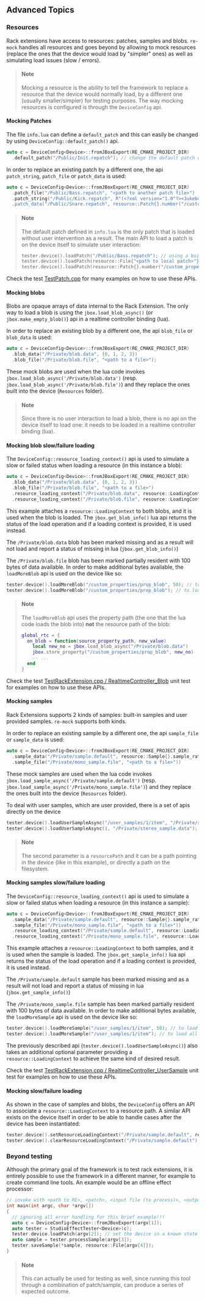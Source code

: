 Advanced Topics
---------------

### Resources

Rack extensions have access to resources: patches, samples and blobs. `re-mock` handles all resources and goes beyond by allowing to mock resources (replace the ones that the device would load by "simpler" ones) as well as simulating load issues (slow / errors).

> #### Note
> Mocking a resource is the ability to tell the framework to replace a resource that the device would normally load, by a different one (usually smaller/simpler) for testing purposes. The way mocking resources is configured is through the `DeviceConfig` api.

#### Mocking Patches

The file `info.lua` can define a `default_patch` and this can easily be changed by using `DeviceConfig::default_patch()` api.
```cpp
auto c = DeviceConfig<Device>::fromJBoxExport(RE_CMAKE_PROJECT_DIR)
  .default_patch("/Public/Init.repatch"); // change the default patch defined in info.lua
```
 
In order to replace an existing patch by a different one, the api `patch_string`, `patch_file` or `patch_data` is used:
```cpp
auto c = DeviceConfig<Device>::fromJBoxExport(RE_CMAKE_PROJECT_DIR)
  .patch_file("/Public/Bass.repatch", "<path to another patch file>")
  .patch_string("/Public/Kick.repatch", R"(<?xml version="1.0"?><JukeboxPatch version..."))
  .patch_data("/Public/Snare.repatch", resource::Patch{}.number("/custom_property/gain", 0.7));
```

> #### Note
> The default patch defined in `info.lua` is the only patch that is loaded without user intervention as a result. The main API to load a patch is on the device itself to simulate user interaction:
> ```cpp
> tester.device().loadPatch("/Public/Bass.repatch"); // using a built-in patch
> tester.device().loadPatch(resource::File{"<path to local patch>"}); // using a patch on the file system
> tester.device().loadPatch(resource::Patch{}.number("/custom_property/gain", 0.7)); // using a patch object
> ```

Check the test [TestPatch.cpp](../test/cpp/re/mock/TestPatch.cpp) for many examples on how to use these APIs.

#### Mocking blobs

Blobs are opaque arrays of data internal to the Rack Extension. The only way to load a blob is using the `jbox.load_blob_async()` (or `jbox.make_empty_blob()`) api in a realtime controller binding (lua).

In order to replace an existing blob by a different one, the api `blob_file` or `blob_data` is used:

```cpp
auto c = DeviceConfig<Device>::fromJBoxExport(RE_CMAKE_PROJECT_DIR)
  .blob_data("/Private/blob.data", {0, 1, 2, 3})
  .blob_file("/Private/blob.file", "<path to a file>");
```

These mock blobs are used when the lua code invokes `jbox.load_blob_async('/Private/blob.data')` (resp. `jbox.load_blob_async('/Private/blob.file')`) and they replace the ones built into the device (`Resources` folder).

> #### Note
> Since there is no user interaction to load a blob, there is no api on the device itself to load one: it needs to be loaded in a realtime controller binding (lua).

#### Mocking blob slow/failure loading

The `DeviceConfig::resource_loading_context()` api is used to simulate a slow or failed status when loading a resource (in this instance a blob):

```cpp
auto c = DeviceConfig<Device>::fromJBoxExport(RE_CMAKE_PROJECT_DIR)
  .blob_data("/Private/blob.data", {0, 1, 2, 3})
  .blob_file("/Private/blob.file", "<path to a file>")
  .resource_loading_context("/Private/blob.data", resource::LoadingContext{}.status(resource::LoadStatus::kMissing))
  .resource_loading_context("/Private/blob.file", resource::LoadingContext{}.status(resource::LoadStatus::kPartiallyResident).resident_size(100));
```

This example attaches a `resource::LoadingContext` to both blobs, and it is used when the blob is loaded. The `jbox.get_blob_info()` lua api returns the status of the load operation and if a loading context is provided, it is used instead.

The `/Private/blob.data` blob has been marked missing and as a result will not load and report a status of missing in lua (`jbox.get_blob_info()`)

The `/Private/blob.file` blob has been marked partially resident with 100 bytes of data available. In order to make additional bytes available, the `loadMoreBlob` api is used on the device like so:

```cpp
tester.device().loadMoreBlob("/custom_properties/prop_blob", 50); // to load an additional 50 bytes
tester.device().loadMoreBlob("/custom_properties/prop_blob"); // to load all of it
```

> #### Note
> The `loadMoreBlob` api uses the property path (the one that the lua code loads the blob into) **not** the resource path of the blob:
> ```lua
> global_rtc = {
>   on_blob = function(source_property_path, new_value)
>     local new_no = jbox.load_blob_async("/Private/blob.data")
>     jbox.store_property("/custom_properties/prop_blob", new_no)
>     -- ...
>   end
> } 
> ```

Check the test [TestRackExtension.cpp / RealtimeController_Blob](../test/cpp/re/mock/TestRackExtension.cpp) unit test for examples on how to use these APIs.

#### Mocking samples

Rack Extensions supports 2 kinds of samples: built-in samples and user provided samples. `re-mock` supports both kinds.

In order to replace an existing sample by a different one, the api `sample_file` or `sample_data` is used:

```cpp
auto c = DeviceConfig<Device>::fromJBoxExport(RE_CMAKE_PROJECT_DIR)
  .sample_data("/Private/sample.default", resource::Sample{}.sample_rate(44100).channels(1).data({0,0.5,0.25,1}))
  .sample_file("/Private/mono_sample.file", "<path to a file>"))
```

These mock samples are used when the lua code invokes `jbox.load_sample_async('/Private/sample.default')` (resp. `jbox.load_sample_async('/Private/mono_sample.file')`) and they replace the ones built into the device (`Resources` folder).

To deal with user samples, which are user provided, there is a set of apis directly on the device

```cpp
tester.device().loadUserSampleAsync("/user_samples/1/item", "/Private/stereo_sample.data");
tester.device().loadUserSampleAsync(1, "/Private/stereo_sample.data"); // same but simpler
```

> #### Note
> The second parameter is a `resourcePath` and it can be a path pointing in the device (like in this example), or directly a path on the filesystem. 

#### Mocking samples slow/failure loading

The `DeviceConfig::resource_loading_context()` api is used to simulate a slow or failed status when loading a resource (in this instance a sample):

```cpp
auto c = DeviceConfig<Device>::fromJBoxExport(RE_CMAKE_PROJECT_DIR)
  .sample_data("/Private/sample.default", resource::Sample{}.sample_rate(44100).channels(1).data({0,0.5,0.25,1}))
  .sample_file("/Private/mono_sample.file", "<path to a file>"))
  .resource_loading_context("/Private/sample.default", resource::LoadingContext{}.status(resource::LoadStatus::kMissing))
  .resource_loading_context("/Private/mono_sample.file", resource::LoadingContext{}.status(resource::LoadStatus::kPartiallyResident).resident_size(100));
```

This example attaches a `resource::LoadingContext` to both samples, and it is used when the sample is loaded. The `jbox.get_sample_info()` lua api returns the status of the load operation and if a loading context is provided, it is used instead.

The `/Private/sample.default` sample has been marked missing and as a result will not load and report a status of missing in lua (`jbox.get_sample_info()`)

The `/Private/mono_sample.file` sample has been marked partially resident with 100 bytes of data available. In order to make additional bytes available, the `loadMoreSample` api is used on the device like so:

```cpp
tester.device().loadMoreSample("/user_samples/1/item", 50); // to load an additional 50 bytes
tester.device().loadMoreSample("/user_samples/1/item"); // to load all of it
```

The previously described api (`tester.device().loadUserSampleAsync()`) also takes an additional optional parameter providing a `resource::LoadingContext` to achieve the same kind of desired result.

Check the test [TestRackExtension.cpp / RealtimeController_UserSample](../test/cpp/re/mock/TestRackExtension.cpp) unit test for examples on how to use these APIs.

#### Mocking slow/failure loading

As shown in the case of samples and blobs, the `DeviceConfig` offers an API to associate a `resource::LoadingContext` to a resource path. A similar API exists on the device itself in order to be able to handle cases after the device has been instantiated:

```cpp
tester.device().setResourceLoadingContext("/Private/sample.default", resource::LoadingContext{}.status(resource::LoadStatus::kMissing));
tester.device().clearResourceLoadingContext("/Private/sample.default"); // to remove it
```

### Beyond testing

Although the primary goal of the framework is to test rack extensions, it is entirely possible to use the framework in a different manner, for example to create command line tools. An example would be an offline effect processor:

```cpp
// invoke with <path to RE>, <patch>, <input file (to process)>, <output file (result)>
int main(int argc, char *argv[])
{
  // ignoring all error handling for this brief example!!!
  auto c = DeviceConfig<Device>::fromJBoxExport(argv[1]);
  auto tester = StudioEffectTester<Device>(c);
  tester.device.loadPatch(argv[2]); // set the device in a known state (optional of course)
  auto sample = tester.processSample(argv[3]);
  tester.saveSample(*sample, resource::File{argv[4]});
}
```

> #### Note
> This can actually be used for testing as well, since running this tool through a combination of patch/sample, can produce a series of expected outcome.
